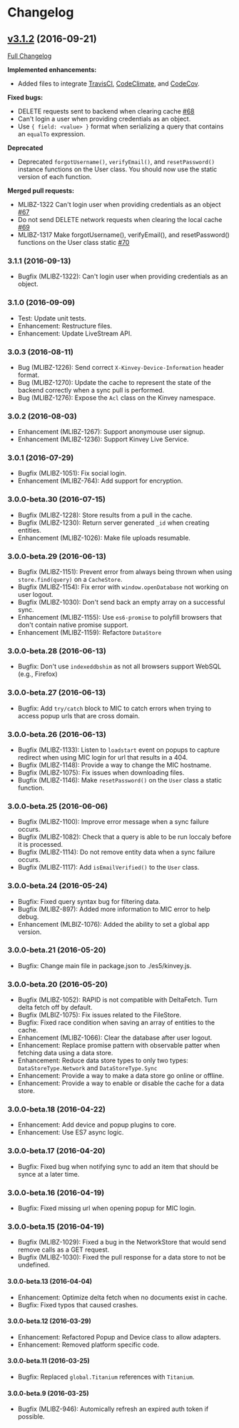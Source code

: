 # Changelog

## [v3.1.2](https://github.com/Kinvey/javascript-sdk-core/tree/v3.1.2) (2016-09-21)
[Full Changelog](https://github.com/Kinvey/javascript-sdk-core/compare/3.1.1...3.1.2)

**Implemented enhancements:**

- Added files to integrate [TravisCI](https://travis-ci.org/Kinvey/javascript-sdk-core), [CodeClimate](https://codeclimate.com/github/Kinvey/javascript-sdk-core), and [CodeCov](https://codecov.io/gh/Kinvey/javascript-sdk-core).

**Fixed bugs:**

- DELETE requests sent to backend when clearing cache [\#68](https://github.com/Kinvey/javascript-sdk-core/issues/68)
- Can't login a user when providing credentials as an object.
- Use `{ field: <value> }` format when serializing a query that contains an `equalTo` expression.

**Deprecated**

- Deprecated `forgotUsername()`, `verifyEmail()`, and `resetPassword()` instance functions on the User class. You should now use the static version of each function.

**Merged pull requests:**

- MLIBZ-1322 Can't login user when providing credentials as an object [\#67](https://github.com/Kinvey/javascript-sdk-core/pull/67)
- Do not send DELETE network requests when clearing the local cache [\#69](https://github.com/Kinvey/javascript-sdk-core/pull/69)
- MLIBZ-1317 Make forgotUsername(), verifyEmail(), and resetPassword() functions on the User class static [\#70](https://github.com/Kinvey/javascript-sdk-core/pull/70)

### 3.1.1 (2016-09-13)
* Bugfix (MLIBZ-1322): Can't login user when providing credentials as an object.

### 3.1.0 (2016-09-09)
* Test: Update unit tests.
* Enhancement: Restructure files.
* Enhancement: Update LiveStream API.

### 3.0.3 (2016-08-11)
* Bug (MLIBZ-1226): Send correct `X-Kinvey-Device-Information` header format.
* Bug (MLIBZ-1270): Update the cache to represent the state of the backend correctly when a sync pull is performed.
* Bug (MLIBZ-1276): Expose the `Acl` class on the Kinvey namespace.

### 3.0.2 (2016-08-03)
* Enhancement (MLIBZ-1267): Support anonymouse user signup.
* Enhancement (MLIBZ-1236): Support Kinvey Live Service.

### 3.0.1 (2016-07-29)
* Bugfix (MLIBZ-1051): Fix social login.
* Enhancement (MLIBZ-764): Add support for encryption.

### 3.0.0-beta.30 (2016-07-15)
* Bugfix (MLIBZ-1228): Store results from a pull in the cache.
* Bugfix (MLIBZ-1230): Return server generated `_id` when creating entities.
* Enhancement (MLIBZ-1026): Make file uploads resumable.

### 3.0.0-beta.29 (2016-06-13)
* Bugfix (MLIBZ-1151): Prevent error from always being thrown when using `store.find(query)` on a `CacheStore`.
* Bugfix (MLIBZ-1154): Fix error with `window.openDatabase` not working on user logout.
* Bugfix (MLIBZ-1030): Don't send back an empty array on a successful sync.
* Enhancement (MLIBZ-1155): Use `es6-promise` to polyfill browsers that don't contain native promise support.
* Enhancement (MLIBZ-1159): Refactore `DataStore`

### 3.0.0-beta.28 (2016-06-13)
* Bugfix: Don't use `indexeddbshim` as not all browsers support WebSQL (e.g., Firefox)

### 3.0.0-beta.27 (2016-06-13)
* Bugfix: Add `try/catch` block to MIC to catch errors when trying to access popup urls that are cross domain.

### 3.0.0-beta.26 (2016-06-13)
* Bugfix (MLIBZ-1133): Listen to `loadstart` event on popups to capture redirect when using MIC login for url that results in a 404.
* Bugfix (MLIBZ-1148): Provide a way to change the MIC hostname.
* Bugfix (MLIBZ-1075): Fix issues when downloading files.
* Bugfix (MLIBZ-1146): Make `resetPassword()` on the `User` class a static function.

### 3.0.0-beta.25 (2016-06-06)
* Bugfix (MLIBZ-1100): Improve error message when a sync failure occurs.
* Bugfix (MLIBZ-1082): Check that a query is able to be run loccaly before it is processed.
* Bugfix (MLIBZ-1114): Do not remove entity data when a sync failure occurs.
* Bugfix (MLIBZ-1117): Add `isEmailVerified()` to the `User` class.

### 3.0.0-beta.24 (2016-05-24)
* Bugfix: Fixed query syntax bug for filtering data.
* Bugfix (MLIBZ-897): Added more information to MIC error to help debug.
* Enhancement (MLBIZ-1076): Added the ability to set a global app version.

### 3.0.0-beta.21 (2016-05-20)
* Bugfix: Change main file in package.json to ./es5/kinvey.js.

### 3.0.0-beta.20 (2016-05-20)
* Bugfix (MLIBZ-1052): RAPID is not compatible with DeltaFetch. Turn delta fetch off by default.
* Bugfix (MLBIZ-1075): Fix issues related to the FileStore.
* Bugfix: Fixed race condition when saving an array of entities to the cache.
* Enhancement (MLIBZ-1066): Clear the database after user logout.
* Enhancement: Replace promise pattern with observable patter when fetching data using a data store.
* Enhancement: Reduce data store types to only two types: `DataStoreType.Network` and `DataStoreType.Sync`
* Enhancement: Provide a way to make a data store go online or offline.
* Enhancement: Provide a way to enable or disable the cache for a data store.

### 3.0.0-beta.18 (2016-04-22)
* Enhancement: Add device and popup plugins to core.
* Enhancement: Use ES7 async logic.

### 3.0.0-beta.17 (2016-04-20)
* Bugfix: Fixed bug when notifying sync to add an item that should be synce at a later time.

### 3.0.0-beta.16 (2016-04-19)
* Bugfix: Fixed missing url when opening popup for MIC login.

### 3.0.0-beta.15 (2016-04-19)
* Bugfix (MLIBZ-1029): Fixed a bug in the NetworkStore that would send remove calls as a GET request.
* Bugfix (MLIBZ-1030): Fixed the pull response for a data store to not be undefined.

#### 3.0.0-beta.13 (2016-04-04)
* Enhancement: Optimize delta fetch when no documents exist in cache.
* Bugfix: Fixed typos that caused crashes.

#### 3.0.0-beta.12 (2016-03-29)
* Enhancement: Refactored Popup and Device class to allow adapters.
* Enhancement: Removed platform specific code.

#### 3.0.0-beta.11 (2016-03-25)
* Bugfix: Replaced `global.Titanium` references with `Titanium`.

#### 3.0.0-beta.9 (2016-03-25)
* Bugfix (MLIBZ-946): Automically refresh an expired auth token if possible.
